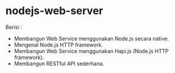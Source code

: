 # nodejs-web-server

Berisi :
- Membangun Web Service menggunakan Node.js secara native.
- Mengenal Node.js HTTP framework.
- Membangun Web Service menggunakan Hapi.js (Node.js HTTP framework).
- Membangun RESTful API sederhana.
